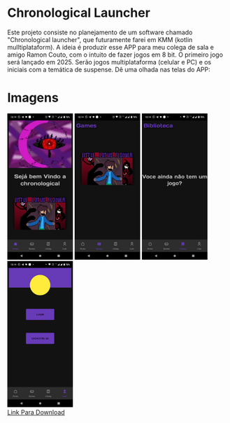 # Chronological Launcher
Este projeto consiste no planejamento de um software chamado "Chronological launcher", que futuramente farei em KMM (kotlin mulltiplataform). A ideia é produzir esse APP para meu colega de sala e amigo Ramon Couto, com o intuito de fazer jogos em 8 bit. O primeiro jogo será lançado em 2025. Serão jogos multiplataforma (celular e PC) e os iniciais com a temática de suspense.  Dê uma olhada nas telas do APP:
# Imagens
<div style="display : inline-block">
<img src="/images/chro1.PNG"  width="150px" alt="imc-img">
<img src="/images/chro2.PNG"  width="150px" alt="imc-img">
<img src="/images/chro3.PNG"  width="150px" alt="imc-img">
<img src="/images/chro4.PNG"  width="150px" alt="imc-img">
</div>
  <a  href="https://drive.google.com/file/d/1TvLoF-KWIK7efufTxd2ntomZKCqdQThK/view?usp=drive_link">Link Para Download</a>

